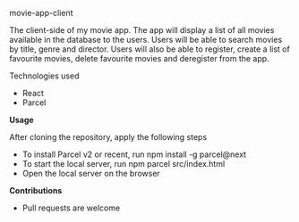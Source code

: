 movie-app-client

The client-side of my movie app. The app will display a list of all movies available in the database to the users. Users will be able to search movies by title, genre and director. Users will also be able to register, create a list of favourite movies, delete favourite movies and deregister from the app.

Technologies used

- React
- Parcel

<b>Usage</b>

After cloning the repository, apply the following steps
- To install Parcel v2 or recent, run npm install -g parcel@next 
- To start the local server, run npm parcel src/index.html
- Open the local server on the browser 

<b>Contributions</b>

- Pull requests are welcome


